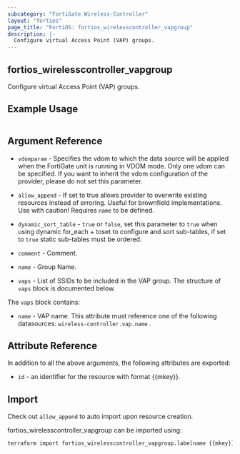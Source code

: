 ```yaml
---
subcategory: "FortiGate Wireless-Controller"
layout: "fortios"
page_title: "FortiOS: fortios_wirelesscontroller_vapgroup"
description: |-
  Configure virtual Access Point (VAP) groups.
---
```


## fortios_wirelesscontroller_vapgroup
Configure virtual Access Point (VAP) groups.

## Example Usage

```hcl

```

## Argument Reference
* `vdomparam` - Specifies the vdom to which the data source will be applied when the FortiGate unit is running in VDOM mode. Only one vdom can be specified. If you want to inherit the vdom configuration of the provider, please do not set this parameter.
* `allow_append` - If set to true allows provider to overwrite existing resources instead of erroring. Useful for brownfield implementations. Use with caution! Requires `name` to be defined.
* `dynamic_sort_table` - `true` or `false`, set this parameter to `true` when using dynamic for_each + toset to configure and sort sub-tables, if set to `true` static sub-tables must be ordered.

* `comment` - Comment.
* `name` - Group Name.
* `vaps` - List of SSIDs to be included in the VAP group. The structure of `vaps` block is documented below.

The `vaps` block contains:

* `name` - VAP name. This attribute must reference one of the following datasources: `wireless-controller.vap.name` .

## Attribute Reference

In addition to all the above arguments, the following attributes are exported:
* `id` - an identifier for the resource with format {{mkey}}.

## Import

Check out `allow_append` to auto import upon resource creation.

fortios_wirelesscontroller_vapgroup can be imported using:
```sh
terraform import fortios_wirelesscontroller_vapgroup.labelname {{mkey}}
```
